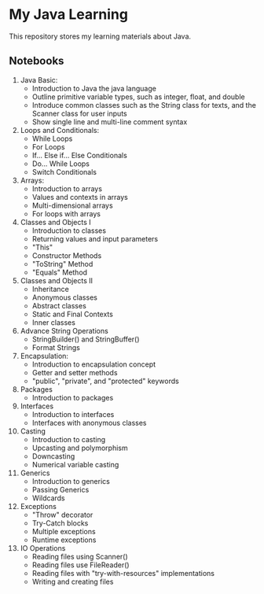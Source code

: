 # My Java Learning 

This repository stores my learning materials about Java. 

## Notebooks
1. Java Basic:
    - Introduction to Java the java language
    - Outline primitive variable types, such as integer, float, and double
    - Introduce common classes such as the String class for texts, and the Scanner class for user inputs
    - Show single line and multi-line comment syntax
2. Loops and Conditionals:
    - While Loops
    - For Loops
    - If... Else if... Else Conditionals
    - Do... While Loops
    - Switch Conditionals
3. Arrays:
    - Introduction to arrays
    - Values and contexts in arrays
    - Multi-dimensional arrays
    - For loops with arrays
4. Classes and Objects I
    - Introduction to classes
    - Returning values and input parameters
    - "This"
    - Constructor Methods
    - "ToString" Method
    - "Equals" Method
5. Classes and Objects II
    - Inheritance
    - Anonymous classes
    - Abstract classes
    - Static and Final Contexts
    - Inner classes
6. Advance String Operations
    - StringBuilder() and StringBuffer()
    - Format Strings
7. Encapsulation:
    - Introduction to encapsulation concept
    - Getter and setter methods
    - "public", "private", and "protected" keywords
8. Packages
    - Introduction to packages
9. Interfaces
    - Introduction to interfaces
    - Interfaces with anonymous classes
10. Casting
    - Introduction to casting
    - Upcasting and polymorphism
    - Downcasting
    - Numerical variable casting
11. Generics
    - Introduction to generics
    - Passing Generics
    - Wildcards
12. Exceptions
    - "Throw" decorator
    - Try-Catch blocks
    - Multiple exceptions
    - Runtime exceptions
13. IO Operations
    - Reading files using Scanner()
    - Reading files use FileReader()
    - Reading files with "try-with-resources" implementations
    - Writing and creating files
    